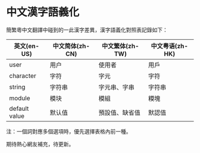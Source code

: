 # 中文漢字語義化
簡繁粵中文翻譯中碰到的一此漢字差異，漢字語義化對照表記錄如下：

| 英文(en-US) | 中文简体(zh-CN) | 中文繁体(zh-TW) | 中文粤语(zh-HK) |
| -----	 | ------- | -----| -----| 
| user | 用户 | 使用者 | 用戶 |
| character | 字符 | 字元 | 字符 |
| string | 字符串 | 字元串、字串 | 字符串 |
| module | 模块 | 模組 | 糢塊 |
| default value | 默认值 | 預設值、缺省值 | 默認值 |

注：一個詞對應多個選項時，優先選擇表格內前一種。

期待熱心網友補充，待更新。
